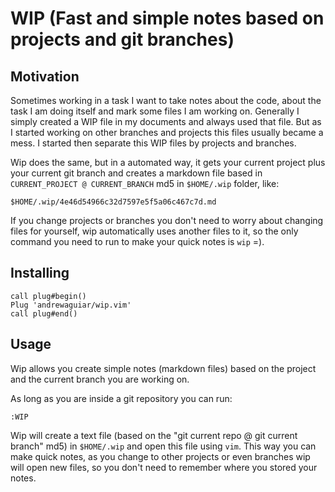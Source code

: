 # WIP (Fast and simple notes based on projects and git branches)

## Motivation

Sometimes working in a task I want to take notes about the code, about the task I am doing
itself and mark some files I am working on. Generally I simply created a WIP file in my
documents and always used that file. But as I started working on other branches and projects
this files usually became a mess. I started then separate this WIP files by projects and branches.

Wip does the same, but in a automated way, it gets your current project plus your current git branch
and creates a markdown file based in `CURRENT_PROJECT @ CURRENT_BRANCH` md5 in `$HOME/.wip` folder, like:

```
$HOME/.wip/4e46d54966c32d7597e5f5a06c467c7d.md
```

If you change projects or branches you don't need to worry about changing files for yourself, wip automatically
uses another files to it, so the only command you need to run to make your quick notes is `wip` =).

## Installing

```vim
call plug#begin()
Plug 'andrewaguiar/wip.vim'
call plug#end()
```

## Usage

Wip allows you create simple notes (markdown files) based on the project and the current branch
you are working on.

As long as you are inside a git repository you can run:

```shell
:WIP
```

Wip will create a text file (based on the "git current repo @ git current branch" md5) in `$HOME/.wip` and open this file
using `vim`.
This way you can make quick notes, as you change to other projects or even branches wip will open new files,
so you don't need to remember where you stored your notes.
